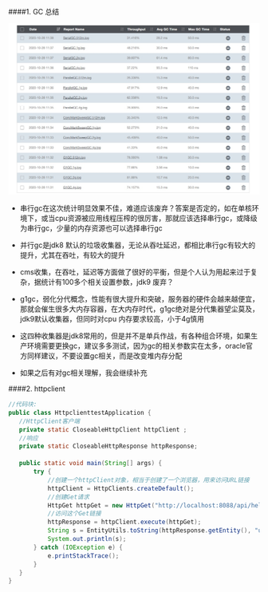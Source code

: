  ####1. GC 总结


![avatar](./gclog/gcall.jpg)

+ 串行gc在这次统计明显效果不佳，难道应该废弃？答案是否定的，如在单核环境下，或当cpu资源被应用线程压榨的很厉害，那就应该选择串行gc，或降级为串行gc，少量的内存资源也可以选择串行gc

+ 并行gc是jdk8 默认的垃圾收集器，无论从吞吐延迟，都相比串行gc有较大的提升，尤其在吞吐，有较大的提升 

+ cms收集，在吞吐，延迟等方面做了很好的平衡，但是个人认为用起来过于复杂，据统计有100多个相关设置参数，jdk9 废弃？

+ g1gc，弱化分代概念，性能有很大提升和突破，服务器的硬件会越来越便宜，那就会催生很多大内存容器，在大内存时代，g1gc绝对是分代集器望尘莫及，jdk9默认收集器，但同时对cpu 内存要求较高，小于4g慎用

+ 这四种收集器是jdk8常用的，但是并不是单兵作战，有各种组合环境，如果生产环境需要更换gc，建议多多测试，因为gc的相关参数实在太多，oracle官方同样建议，不要设置gc相关，而是改变堆内存分配

+ 如果之后有对gc相关理解，我会继续补充


 ####2. httpclient

 ```java
//代码块:
public class HttpclienttestApplication {
	//HttpClient客户端
	private static CloseableHttpClient httpClient ;
	//响应
	private static CloseableHttpResponse httpResponse;

	public static void main(String[] args) {
		try {
			//创建一个httpClient对象，相当于创建了一个浏览器，用来访问URL链接
			httpClient = HttpClients.createDefault();
			//创建Get请求
			HttpGet httpGet = new HttpGet("http://localhost:8088/api/hello");
			//访问这个Get链接
			httpResponse = httpClient.execute(httpGet);
			String s = EntityUtils.toString(httpResponse.getEntity(), "utf-8");
			System.out.println(s);
		} catch (IOException e) {
			e.printStackTrace();
		}
	}
}
```

